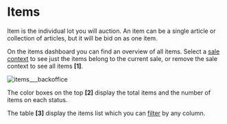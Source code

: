 # Items

Item is the individual lot you will auction. An item can be a single article or collection of articles, but it will be bid on as one item.

On the items dashboard you can find an overview of all items. Select a [sale context](../sale/sale-context.md) to see just the items belong to the current sale, or remove the sale context to see all items **[1]**.

![items___backoffice](https://user-images.githubusercontent.com/20393485/45419204-48a2af80-b68f-11e8-8e8d-106f9ff30bd9.jpg)

The color boxes on the top **[2]** display the total items and the number of items on each status.  

The table **[3]** display the items list which you can [filter](../items/how-to-find-an-existing-item.md) by any column.
